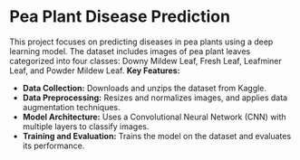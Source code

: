 # Pea Plant Disease Prediction
This project focuses on predicting diseases in pea plants using a deep learning model. The dataset includes images of pea plant leaves categorized into four classes: Downy Mildew Leaf, Fresh Leaf, Leafminer Leaf, and Powder Mildew Leaf.
**Key Features:**
- **Data Collection:** Downloads and unzips the dataset from Kaggle.
- **Data Preprocessing:** Resizes and normalizes images, and applies data augmentation techniques.
- **Model Architecture:** Uses a Convolutional Neural Network (CNN) with multiple layers to classify images.
- **Training and Evaluation:** Trains the model on the dataset and evaluates its performance.
